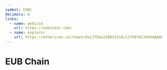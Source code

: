 ```yaml
---
symbol: EUBC
decimals: 8
links:
  - name: website
    url: https://eubchain.com/
  - name: explorer
    url: https://etherscan.io/token/0xc37E8a31BA2d110c12f09f0239954A68b00bC599
---
```


# EUB Chain
